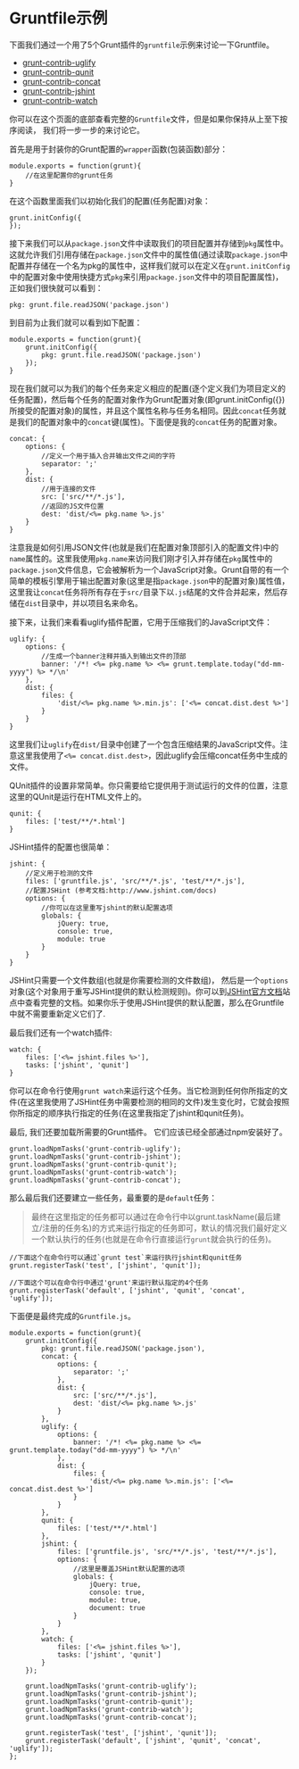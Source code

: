 # Gruntfile示例

下面我们通过一个用了5个Grunt插件的`gruntfile`示例来讨论一下Gruntfile。

+ [grunt-contrib-uglify](https://github.com/gruntjs/grunt-contrib-uglify)
+ [grunt-contrib-qunit](https://github.com/gruntjs/grunt-contrib-qunit)
+ [grunt-contrib-concat](https://github.com/gruntjs/grunt-contrib-concat)
+ [grunt-contrib-jshint](https://github.com/gruntjs/grunt-contrib-jshint)
+ [grunt-contrib-watch](https://github.com/gruntjs/grunt-contrib-watch)

你可以在这个页面的底部查看完整的`Gruntfile`文件，但是如果你保持从上至下按序阅读， 我们将一步一步的来讨论它。

首先是用于封装你的Grunt配置的`wrapper`函数(包装函数)部分：

	module.exports = function(grunt){
		//在这里配置你的grunt任务
	}
	
在这个函数里面我们以初始化我们的配置(任务配置)对象：

	grunt.initConfig({
	});

接下来我们可以从`package.json`文件中读取我们的项目配置并存储到`pkg`属性中。这就允许我们引用存储在`package.json`文件中的属性值(通过读取`package.json`中配置并存储在一个名为pkg的属性中，这样我们就可以在定义在`grunt.initConfig`中的配置对象中使用快捷方式`pkg`来引用`package.json`文件中的项目配置属性)，正如我们很快就可以看到：

	pkg: grunt.file.readJSON('package.json')
	
到目前为止我们就可以看到如下配置：

	module.exports = function(grunt){
		grunt.initConfig({
			pkg: grunt.file.readJSON('package.json')
		});
	}
	
现在我们就可以为我们的每个任务来定义相应的配置(逐个定义我们为项目定义的任务配置)，然后每个任务的配置对象作为Grunt配置对象(即grunt.initConfig({})所接受的配置对象)的属性，并且这个属性名称与任务名相同。因此`concat`任务就是我们的配置对象中的`concat`键(属性)。下面便是我的`concat`任务的配置对象。

	concat: {
		options: {
			//定义一个用于插入合并输出文件之间的字符
			separator: ';'
		},
		dist: {
			//用于连接的文件
			src: ['src/**/*.js'],
			//返回的JS文件位置
			dest: 'dist/<%= pkg.name %>.js'
		}
	}

注意我是如何引用JSON文件(也就是我们在配置对象顶部引入的配置文件)中的`name`属性的。这里我使用`pkg.name`来访问我们刚才引入并存储在`pkg`属性中的`package.json`文件信息，它会被解析为一个JavaScript对象。Grunt自带的有一个简单的模板引擎用于输出配置对象(这里是指`package.json`中的配置对象)属性值，这里我让`concat`任务将所有存在于`src/`目录下以`.js`结尾的文件合并起来，然后存储在`dist`目录中，并以项目名来命名。

接下来，让我们来看看uglify插件配置，它用于压缩我们的JavaScript文件：

	uglify: {
		options: {
			//生成一个banner注释并插入到输出文件的顶部
			banner: '/*! <%= pkg.name %> <%= grunt.template.today("dd-mm-yyyy") %> */\n'
		},
		dist: {
			files: {
				'dist/<%= pkg.name %>.min.js': ['<%= concat.dist.dest %>']
			}
		}
	}

这里我们让`uglify`在`dist/`目录中创建了一个包含压缩结果的JavaScript文件。注意这里我使用了`<%= concat.dist.dest>`，因此uglify会压缩concat任务中生成的文件。

QUnit插件的设置非常简单。你只需要给它提供用于测试运行的文件的位置，注意这里的QUnit是运行在HTML文件上的。

	qunit: {
		files: ['test/**/*.html']
	}
	
JSHint插件的配置也很简单：

	jshint: {
		//定义用于检测的文件
		files: ['gruntfile.js', 'src/**/*.js', 'test/**/*.js'],
		//配置JSHint (参考文档:http://www.jshint.com/docs)
		options: {
			//你可以在这里重写jshint的默认配置选项
			globals: {
				jQuery: true,
				console: true,
				module: true
			}
		}
	}

JSHint只需要一个文件数组(也就是你需要检测的文件数组)， 然后是一个`options`对象(这个对象用于重写JSHint提供的默认检测规则)。你可以到[JSHint官方文档](http://www.jshint.com/docs/)站点中查看完整的文档。如果你乐于使用JSHint提供的默认配置，那么在Gruntfile中就不需要重新定义它们了.

最后我们还有一个watch插件:

	watch: {
		files: ['<%= jshint.files %>'],
		tasks: ['jshint', 'qunit']
	}

你可以在命令行使用`grunt watch`来运行这个任务。当它检测到任何你所指定的文件(在这里我使用了JSHint任务中需要检测的相同的文件)发生变化时，它就会按照你所指定的顺序执行指定的任务(在这里我指定了jshint和qunit任务)。

最后, 我们还要加载所需要的Grunt插件。 它们应该已经全部通过npm安装好了。

	grunt.loadNpmTasks('grunt-contrib-uglify');
	grunt.loadNpmTasks('grunt-contrib-jshint');
	grunt.loadNpmTasks('grunt-contrib-qunit');
	grunt.loadNpmTasks('grunt-contrib-watch');
	grunt.loadNpmTasks('grunt-contrib-concat');
	
那么最后我们还要建立一些任务，最重要的是`default`任务：

> 最终在这里指定的任务都可以通过在命令行中以grunt.taskName(最后建立/注册的任务名)的方式来运行指定的任务即可，默认的情况我们最好定义一个默认执行的任务(也就是在命令行直接运行`grunt`就会执行的任务)。

	//下面这个在命令行可以通过`grunt test`来运行执行jshint和qunit任务
	grunt.registerTask('test', ['jshint', 'qunit']);
	
	//下面这个可以在命令行中通过'grunt'来运行默认指定的4个任务
	grunt.registerTask('default', ['jshint', 'qunit', 'concat', 'uglify']);
	
下面便是最终完成的`Gruntfile.js`。
	
	module.exports = function(grunt){
		grunt.initConfig({
			pkg: grunt.file.readJSON('package.json'),
			concat: {
				options: {
					separator: ';'
				},
				dist: {
					src: ['src/**/*.js'],
					dest: 'dist/<%= pkg.name %>.js'
				}
			},
			uglify: {
				options: {
					banner: '/*! <%= pkg.name %> <%= grunt.template.today("dd-mm-yyyy") %> */\n'
				},
				dist: {
					files: {
						'dist/<%= pkg.name %>.min.js': ['<%= concat.dist.dest %>']
					}
				}
			},
			qunit: {
				files: ['test/**/*.html']
			},
			jshint: {
				files: ['gruntfile.js', 'src/**/*.js', 'test/**/*.js'],
				options: {
					//这里是覆盖JSHint默认配置的选项
					globals: {
						jQuery: true,
						console: true,
						module: true,
						document: true
					}
				}
			},
			watch: {
				files: ['<%= jshint.files %>'],
				tasks: ['jshint', 'qunit']
			}
		});
		
		grunt.loadNpmTasks('grunt-contrib-uglify');
		grunt.loadNpmTasks('grunt-contrib-jshint');
		grunt.loadNpmTasks('grunt-contrib-qunit');
		grunt.loadNpmTasks('grunt-contrib-watch');
		grunt.loadNpmTasks('grunt-contrib-concat');
		
		grunt.registerTask('test', ['jshint', 'qunit']);
		grunt.registerTask('default', ['jshint', 'qunit', 'concat', 'uglify']);
	};
